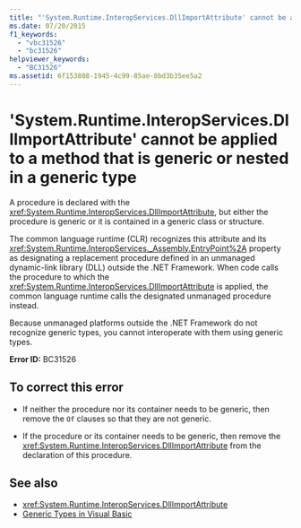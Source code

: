 ```yaml
---
title: "'System.Runtime.InteropServices.DllImportAttribute' cannot be applied to a method that is generic or nested in a generic type"
ms.date: 07/20/2015
f1_keywords: 
  - "vbc31526"
  - "bc31526"
helpviewer_keywords: 
  - "BC31526"
ms.assetid: 6f153808-1945-4c99-85ae-8bd3b35ee5a2
---
```

# 'System.Runtime.InteropServices.DllImportAttribute' cannot be applied to a method that is generic or nested in a generic type
A procedure is declared with the <xref:System.Runtime.InteropServices.DllImportAttribute>, but either the procedure is generic or it is contained in a generic class or structure.  
  
 The common language runtime (CLR) recognizes this attribute and its <xref:System.Runtime.InteropServices._Assembly.EntryPoint%2A> property as designating a replacement procedure defined in an unmanaged dynamic-link library (DLL) outside the .NET Framework. When code calls the procedure to which the <xref:System.Runtime.InteropServices.DllImportAttribute> is applied, the common language runtime calls the designated unmanaged procedure instead.  
  
 Because unmanaged platforms outside the .NET Framework do not recognize generic types, you cannot interoperate with them using generic types.  
  
 **Error ID:** BC31526  
  
## To correct this error  
  
- If neither the procedure nor its container needs to be generic, then remove the `Of` clauses so that they are not generic.  
  
- If the procedure or its container needs to be generic, then remove the <xref:System.Runtime.InteropServices.DllImportAttribute> from the declaration of this procedure.  
  
## See also

- <xref:System.Runtime.InteropServices.DllImportAttribute>
- [Generic Types in Visual Basic](../../visual-basic/programming-guide/language-features/data-types/generic-types.md)
